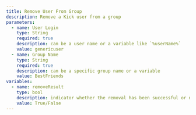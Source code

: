 ```yaml
---
title: Remove User From Group
description: Remove a Kick user from a group
parameters:
  - name: User Login
    type: String
    required: true
    description: can be a user name or a variable like `%userName%`
    value: genericuser
  - name: Group Name
    type: String
    required: true
    description: can be a specific group name or a variable
    value: BestFriends
variables:
  - name: removeResult
    type: bool
    description: indicator whether the removal has been successful or not
    value: True/False
---
```

